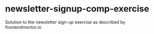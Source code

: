 # newsletter-signup-comp-exercise
Solution to the newsletter sign-up exercise as described by frontendmentor.io
